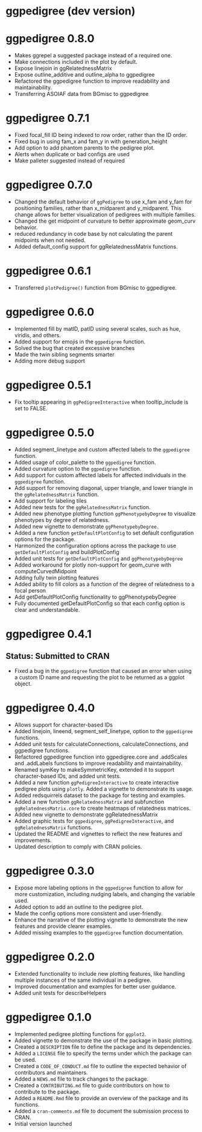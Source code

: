 # ggpedigree (dev version)

# ggpedigree 0.8.0
* Makes ggrepel a suggested package instead of a required one.
* Make connections included in the plot by default.
* Expose linejoin in ggRelatednessMatrix
* Expose outline_additive and outline_alpha to ggpedigree
* Refactored the ggpedigree function to improve readability and maintainability.
* Transferring ASOIAF data from BGmisc to ggpedigree

# ggpedigree 0.7.1
* Fixed focal_fill ID being indexed to row order, rather than the ID order.
* Fixed bug in using fam_x and fam_y in with generation_height
* Add option to add phantom parents to the pedigree plot.
* Alerts when duplicate or bad configs are used
* Make palleter suggested instead of required

# ggpedigree 0.7.0
* Changed the default behavior of `ggPedigree` to use x_fam and y_fam for positioning families, rather than x_midparent and y_midparent. This change allows for better visualization of pedigrees with multiple families.
* Changed the get midpoint of curvature to better approximate geom_curv behavior.
* reduced redundancy in code base by not calculating the parent midpoints when not needed.
* Added default_config support for ggRelatednessMatrix functions.

# ggpedigree 0.6.1
* Transferred `plotPedigree()` function from BGmisc to ggpedigree.

# ggpedigree 0.6.0
* Implemented fill by matID, patID using several scales, such as hue, viridis, and others.
* Added support for emojis in the `ggpedigree` function.
* Solved the bug that created excessive branches
* Made the twin sibling segments smarter
* Adding more debug support

# ggpedigree 0.5.1
* Fix tooltip appearing in `ggPedigreeInteractive` when tooltip_include is set to FALSE.

# ggpedigree 0.5.0
* Added segment_linetype and custom affected labels to the `ggpedigree` function.
* Added usage of color_palette to the `ggpedigree` function.
* Added curvature option to the `ggpedigree` function.
* Add support for custom affected labels for affected individuals in the `ggpedigree` function.
* Add support for removing diagonal, upper triangle, and lower triangle in the `ggRelatednessMatrix` function.
* Add support for labeling tiles
* Added new tests for the `ggRelatednessMatrix` function.
* Added new phenotype plotting function `ggPhenotypebyDegree` to visualize phenotypes by degree of relatedness.
* Added new vignette to demonstrate `ggPhenotypebyDegree`.
* Added a new function `getDefaultPlotConfig` to set default configuration options for the package.
* Harmonized the configuration options across the package to use `getDefaultPlotConfig` and buildPlotConfig
* Added unit tests for `getDefaultPlotConfig` and `ggPhenotypebyDegree`
* Added workaround for plotly non-support for geom_curve with computeCurvedMidpoint
* Adding fully twin plotting features
* Added ability to fill colors as a function of the degree of relatedness to a focal person
* Add getDefaultPlotConfig functionality to ggPhenotypebyDegree
* Fully documented getDefaultPlotConfig so that each config option is clear and understandable.

# ggpedigree 0.4.1
## Status: Submitted to CRAN
* Fixed a bug in the `ggpedigree` function that caused an error when using a custom ID name and requesting the plot to be returned as a ggplot object.

# ggpedigree 0.4.0
* Allows support for character-based IDs
* Added linejoin, lineend, segment_self_linetype, option to the `ggpedigree` functions.
* Added unit tests for calculateConnections, calculateConnections, and ggpedigree functions.
* Refactored ggpedigree function into ggpedigree.core and .addScales and .addLabels functions to improve readability and maintainability.
* Renamed symKey to makeSymmetricKey, extended it to support character-based IDs, and added unit tests.
* Added a new function `ggPedigreeInteractive` to create interactive pedigree plots using `plotly`. Added a vignette to demonstrate its usage.
* Added redsquirrels dataset to the package for testing and examples.
* Added a new function `ggRelatednessMatrix` and subfunction `ggRelatednessMatrix.core` to create heatmaps of relatedness matrices.
* Added new vignette to demonstrate ggRelatednessMatrix
* Added graphic tests for `ggpedigree`, `ggPedigreeInteractive`, and `ggRelatednessMatrix` functions.
* Updated the README and vignettes to reflect the new features and improvements.
* Updated description to comply with CRAN policies.

# ggpedigree 0.3.0
* Expose more labeling options in the `ggpedigree` function to allow for more customization, including nudging labels, and changing the variable used.
* Added option to add an outline to the pedigree plot.
* Made the config options more consistent and user-friendly.
* Enhance the narrative of the plotting vignette to demonstrate the new features and provide clearer examples.
* Added missing examples to the `ggpedigree` function documentation.

# ggpedigree 0.2.0
* Extended functionality to include new plotting features, like handling multiple instances of the same individual in a pedigree.
* Improved documentation and examples for better user guidance.
* Added unit tests for describeHelpers

# ggpedigree 0.1.0
* Implemented pedigree plotting functions for `ggplot2`.
* Added vignette to demonstrate the use of the package in basic plotting.
* Created a `DESCRIPTION` file to define the package and its dependencies.
* Added a `LICENSE` file to specify the terms under which the package can be used.
* Created a `CODE_OF_CONDUCT.md` file to outline the expected behavior of contributors and maintainers.
* Added a `NEWS.md` file to track changes to the package.
* Created a `CONTRIBUTING.md` file to guide contributors on how to contribute to the package.
* Added a `README.Rmd` file to provide an overview of the package and its functions.
* Added a `cran-comments.md` file to document the submission process to CRAN.
* Initial version launched

